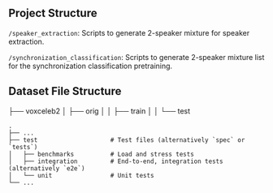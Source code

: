 ## Project Structure


`/speaker_extraction`: Scripts to generate 2-speaker mixture for speaker extraction.

`/synchronization_classification`: Scripts to generate 2-speaker mixture list for the synchronization classification pretraining.


## Dataset File Structure


├── voxceleb2
│   ├── orig
│   │   ├── train
│   │   └── test

    .
    ├── ...
    ├── test                    # Test files (alternatively `spec` or `tests`)
    │   ├── benchmarks          # Load and stress tests
    │   ├── integration         # End-to-end, integration tests (alternatively `e2e`)
    │   └── unit                # Unit tests
    └── ...